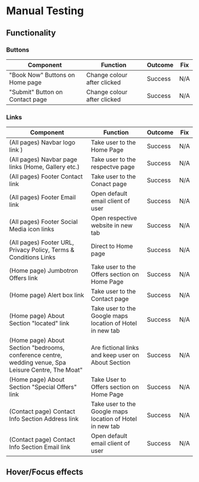 # Manual Testing

## Functionality

### Buttons

| Component | Function | Outcome | Fix |
| -------------- | ------------------- | ---------------- | --- |
| "Book Now" Buttons on Home page  | Change colour after clicked | Success | N/A |
| "Submit" Button on Contact page | Change colour after clicked | Success | N/A |

### Links 
| Component | Function | Outcome | Fix |
| -------------- | ------------------- | ---------------- | --- |
| (All pages)  Navbar logo link )  | Take user to the Home Page | Success | N/A |
| (All pages) Navbar page links (Home, Gallery etc.) | Take user to the respectve page  | Success | N/A |
| (All pages) Footer Contact link | Take user to the Conact page  | Success | N/A |
| (All pages) Footer Email link | Open default email client of user  | Success | N/A |
| (All pages) Footer Social Media icon links | Open respective website in new tab  | Success | N/A |
| (All pages) Footer URL, Privacy Policy, Terms & Conditions Links  | Direct to Home page   | Success | N/A |
| (Home page) Jumbotron Offers link  | Take user to the Offers section on Home Page | Success | N/A |
| (Home page) Alert box link  | Take user to the Contact page | Success | N/A |
| (Home page) About Section "located" link | Take user to the Google maps location of Hotel in new tab | Success | N/A |
| (Home page) About Section "bedrooms, conference centre, wedding venue,  Spa Leisure Centre, The Moat" | Are fictional links and keep user on About Section| Success | N/A |
| (Home page) About Section "Special Offers" link | Take User to Offers section on Home Page | Success | N/A |
| (Contact page) Contact Info Section Address link | Take user to the Google maps location of Hotel in new tab | Success | N/A |
| (Contact page) Contact Info Section Email link| Open default email client of user  | Success | N/A |

## Hover/Focus effects



